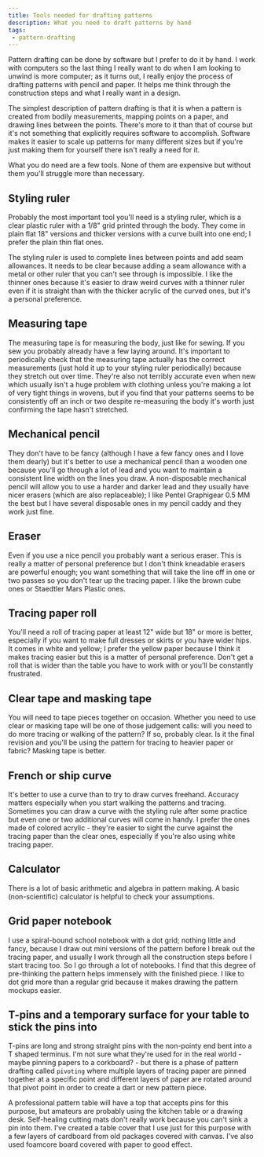 ```yaml
---
title: Tools needed for drafting patterns
description: What you need to draft patterns by hand
tags:
 - pattern-drafting 
---
```


Pattern drafting can be done by software but I prefer to do it by hand. I work with computers so the last thing I really want to do when I am looking to unwind is more computer; as it turns out, I really enjoy the process of drafting patterns with pencil and paper. It helps me think through the construction steps and what I really want in a design.

The simplest description of pattern drafting is that it is when a pattern is created from bodily measurements, mapping points on a paper, and drawing lines between the points. There's more to it than that of course but it's not something that explicitly requires software to accomplish. Software makes it easier to scale up patterns for many different sizes but if you're just making them for yourself there isn't really a need for it.

What you do need are a few tools. None of them are expensive but without them you'll struggle more than necessary.

## Styling ruler

Probably the most important tool you'll need is a styling ruler, which is a clear plastic ruler with a 1/8" grid printed through the body. They come in plain flat 18" versions and thicker versions with a curve built into one end; I prefer the plain thin flat ones.

The styling ruler is used to complete lines between points and add seam allowances. It needs to be clear because adding a seam allowance with a metal or other ruler that you can't see through is impossible. I like the thinner ones because it's easier to draw weird curves with a thinner ruler even if it is straight than with the thicker acrylic of the curved ones, but it's a personal preference.

## Measuring tape

The measuring tape is for measuring the body, just like for sewing. If you sew you probably already have a few laying around. It's important to periodically check that the measuring tape actually has the correct measurements (just hold it up to your styling ruler periodically) because they stretch out over time. They're also not terribly accurate even when new which usually isn't a huge problem with clothing unless you're making a lot of very tight things in wovens, but if you find that your patterns seems to be consistently off an inch or two despite re-measuring the body it's worth just confirming the tape hasn't stretched.

## Mechanical pencil

They don't have to be fancy (although I have a few fancy ones and I love them dearly) but it's better to use a mechanical pencil than a wooden one because you'll go through a lot of lead and you want to maintain a consistent line width on the lines you draw. A non-disposable mechanical pencil will allow you to use a harder and darker lead and they usually have nicer erasers (which are also replaceable); I like Pentel Graphigear 0.5 MM the best but I have several disposable ones in my pencil caddy and they work just fine.

## Eraser

Even if you use a nice pencil you probably want a serious eraser. This is really a matter of personal preference but I don't think kneadable erasers are powerful enough; you want something that will take the line off in one or two passes so you don't tear up the tracing paper. I like the brown cube ones or Staedtler Mars Plastic ones.

## Tracing paper roll

You'll need a roll of tracing paper at least 12" wide but 18" or more is better, especially if you want to make full dresses or skirts or you have wider hips. It comes in white and yellow; I prefer the yellow paper because I think it makes tracing easier but this is a matter of personal preference. Don't get a roll that is wider than the table you have to work with or you'll be constantly frustrated.

## Clear tape and masking tape

You will need to tape pieces together on occasion. Whether you need to use clear or masking tape will be one of those judgement calls: will you need to do more tracing or walking of the pattern? If so, probably clear. Is it the final revision and you'll be using the pattern for tracing to heavier paper or fabric? Masking tape is better.  

## French or ship curve

It's better to use a curve than to try to draw curves freehand. Accuracy matters especially when you start walking the patterns and tracing. Sometimes you can draw a curve with the styling rule after some practice but even one or two additional curves will come in handy. I prefer the ones made of colored acrylic - they're easier to sight the curve against the tracing paper than the clear ones, especially if you're also using white tracing paper.

## Calculator

There is a lot of basic arithmetic and algebra in pattern making. A basic (non-scientific) calculator is helpful to check your assumptions.

## Grid paper notebook

I use a spiral-bound school notebook with a dot grid; nothing little and fancy, because I draw out mini versions of the pattern before I break out the tracing paper, and usually I work through all the construction steps before I start tracing too. So I go through a lot of notebooks. I find that this degree of pre-thinking the pattern helps immensely with the finished piece. I like to dot grid more than a regular grid because it makes drawing the pattern mockups easier.

## T-pins and a temporary surface for your table to stick the pins into

T-pins are long and strong straight pins with the non-pointy end bent into a T shaped terminus. I'm not sure what they're used for in the real world - maybe pinning papers to a corkboard? - but there is a phase of pattern drafting called `pivoting` where multiple layers of tracing paper are pinned together at a specific point and different layers of paper are rotated around that pivot point in order to create a dart or new pattern piece.

A professional pattern table will have a top that accepts pins for this purpose, but amateurs are probably using the kitchen table or a drawing desk. Self-healing cutting mats don't really work because you can't sink a pin into them. I've created a table cover that I use just for this purpose with a few layers of cardboard from old packages covered with canvas. I've also used foamcore board covered with paper to good effect.
